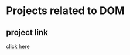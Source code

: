 #  Projects related to DOM

## project link

[click here](https://stackblitz.com/edit/dom-project-chaiaurcode-fxjcr2?file=index.html)

